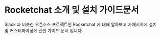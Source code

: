 # Rocketchat 소개 및 설치 가이드문서


Slack 과 비슷한 오픈소스 프로젝트인 Rocketchat 에 대해 알아보고 자체서버에 설치 및 커스터마이징에 관한 가이드 문서 입니다.